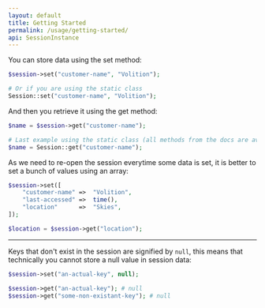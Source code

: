 ```yaml
---
layout: default
title: Getting Started
permalink: /usage/getting-started/
api: SessionInstance
---
```


You can store data using the set method:

~~~php
$session->set("customer-name", "Volition");

# Or if you are using the static class
Session::set("customer-name", "Volition");
~~~

And then you retrieve it using the get method:

~~~php
$name = $session->get("customer-name");

# Last example using the static class (all methods from the docs are available and named the same)
$name = Session::get("customer-name");
~~~

As we need to re-open the session everytime some data is set, it is better to set a bunch of values using an array:

~~~php
$session->set([
    "customer-name" =>  "Volition",
    "last-accessed" =>  time(),
    "location"      =>  "Skies",
]);

$location = $session->get("location");
~~~

-----

Keys that don't exist in the session are signified by `null`, this means that technically you cannot store a null value in session data:

~~~php
$session->set("an-actual-key", null);

$session->get("an-actual-key"); # null
$session->get("some-non-existant-key"); # null
~~~

